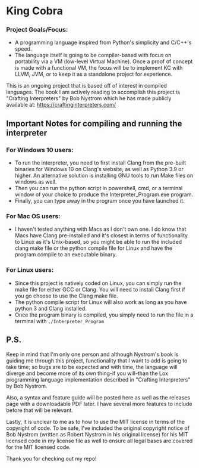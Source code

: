 # King Cobra
### Project Goals/Focus:
  - A programming language inspired from Python's simplicity and C/C++'s speed.
  - The language itself is going to be compiler-based with focus on portability via a VM (low-level Virtual Machine). Once a proof of concept is made with a functional VM, the focus will be to implement KC with LLVM, JVM, or to keep it as a standalone project for experience.

This is an ongoing project that is based off of interest in compiled languages.
The book I am actively reading to accomplish this project is "Crafting Interpreters" by Bob Nystrom which he has made publicly available at: https://craftinginterpreters.com/


## Important Notes for compiling and running the interpreter

### For Windows 10 users:
- To run the interpreter, you need to first install Clang from the pre-built binaries for Windows 10 on Clang's website, as well as Python 3.9 or higher. An alternative solution is installing GNU tools to run Make files on windows as well. 
- Then you can run the python script in powershell, cmd, or a terminal window of your choice to produce the Interpreter_Program.exe program. 
- Finally, you can type away in the program once you have launched it.

### For Mac OS users:
- I haven't tested anything with Macs as I don't own one. I do know that Macs have Clang pre-installed and it's closest in terms of functionality to Linux as it's Unix-based, so you might be able to run the included clang make file or the python compile file for Linux and have the program compile to an executable binary.

### For Linux users:
- Since this project is natively coded on Linux, you can simply run the make file for either GCC or Clang. You will need to install Clang first if you go choose to use the Clang make file. 
- The python compile script for Linux will also work as long as you have python 3 and Clang installed. 
- Once the program binary is compiled, you simply need to run the file in a terminal with
  ```./Interpreter_Program```

## P.S.
Keep in mind that I'm only one person and although Nystrom's book is guiding me through this project, functionality that I want to add is going to take time; so bugs are to be expected and with time, the language will diverge and become more of its own thing-if you will-than the Lox programming language implementation described in "Crafting Interpreters" by Bob Nystrom.

Also, a syntax and feature guide will be posted here as well as the releases page with a downloadable PDF later. I have several more features to include before that will be relevant. 

Lastly, it is unclear to me as to how to use the MIT license in terms of the copyright of code. To be safe, I've included the original copyright notice of Bob Nystrom (written as Robert Nystrom in his original license) for his MIT licensed code in my license file as well to ensure all legal bases are covered for the MIT licensed code.

Thank you for checking out my repo!
